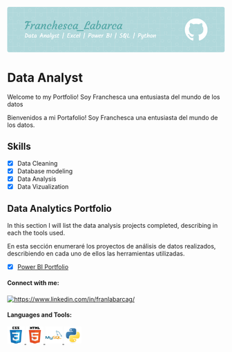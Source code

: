 ![image](https://github.com/Fraan-Lab/Fraan-Lab/blob/main/Profile/github-header-Fraan-Lab.png)

# Data Analyst

<!--

**Fraan-Lab/Fraan-Lab** is a ✨ _special_ ✨ repository because its `README.md` (this file) appears on your GitHub profile. -->

<p> Welcome to my Portfolio! Soy Franchesca una entusiasta del mundo de los datos </p>

<p> Bienvenidos a mi Portafolio! Soy Franchesca una entusiasta del mundo de los datos. </p>

## Skills
  - [x] Data Cleaning
  - [x] Database modeling 
  - [x] Data Analysis
  - [x] Data Vizualization

## Data Analytics Portfolio

<p> In this section I will list the data analysis projects completed, describing in each the tools used. </p>

<p> En esta sección enumeraré los proyectos de análisis de datos realizados, describiendo en cada uno de ellos las herramientas utilizadas. </p>

  - [x] [Power BI Portfolio](https://github.com/Fraan-Lab/Power-BI-Portfolio)

<h4 align="left">Connect with me:</h4>
<p align="left">
<a href="https://linkedin.com/in/https://www.linkedin.com/in/franlabarcag/" target="blank"><img align="center" src="https://raw.githubusercontent.com/rahuldkjain/github-profile-readme-generator/master/src/images/icons/Social/linked-in-alt.svg" alt="https://www.linkedin.com/in/franlabarcag/" height="30" width="40" /></a>
</p>

<h4 align="left">Languages and Tools:</h4>
<p align="left"> <a href="https://www.w3schools.com/css/" target="_blank" rel="noreferrer"> <img src="https://raw.githubusercontent.com/devicons/devicon/master/icons/css3/css3-original-wordmark.svg" alt="css3" width="40" height="40"/> </a> <a href="https://www.w3.org/html/" target="_blank" rel="noreferrer"> <img src="https://raw.githubusercontent.com/devicons/devicon/master/icons/html5/html5-original-wordmark.svg" alt="html5" width="40" height="40"/> </a> <a href="https://www.mysql.com/" target="_blank" rel="noreferrer"> <img src="https://raw.githubusercontent.com/devicons/devicon/master/icons/mysql/mysql-original-wordmark.svg" alt="mysql" width="40" height="40"/> </a> <a href="https://www.python.org" target="_blank" rel="noreferrer"> <img src="https://raw.githubusercontent.com/devicons/devicon/master/icons/python/python-original.svg" alt="python" width="40" height="40"/> </a> </p>
